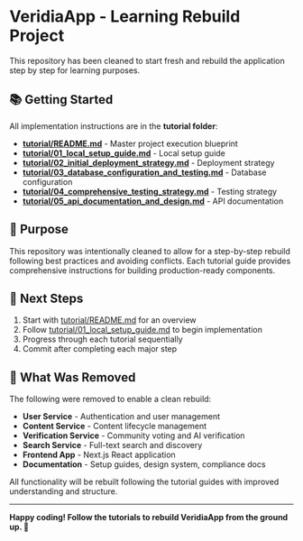 # VeridiaApp - Learning Rebuild Project

This repository has been cleaned to start fresh and rebuild the application step by step for learning purposes.

## 📚 Getting Started

All implementation instructions are in the **tutorial folder**:

- **[tutorial/README.md](tutorial/README.md)** - Master project execution blueprint
- **[tutorial/01_local_setup_guide.md](tutorial/01_local_setup_guide.md)** - Local setup guide
- **[tutorial/02_initial_deployment_strategy.md](tutorial/02_initial_deployment_strategy.md)** - Deployment strategy
- **[tutorial/03_database_configuration_and_testing.md](tutorial/03_database_configuration_and_testing.md)** - Database configuration
- **[tutorial/04_comprehensive_testing_strategy.md](tutorial/04_comprehensive_testing_strategy.md)** - Testing strategy
- **[tutorial/05_api_documentation_and_design.md](tutorial/05_api_documentation_and_design.md)** - API documentation

## 🎯 Purpose

This repository was intentionally cleaned to allow for a step-by-step rebuild following best practices and avoiding conflicts. Each tutorial guide provides comprehensive instructions for building production-ready components.

## 🚀 Next Steps

1. Start with [tutorial/README.md](tutorial/README.md) for an overview
2. Follow [tutorial/01_local_setup_guide.md](tutorial/01_local_setup_guide.md) to begin implementation
3. Progress through each tutorial sequentially
4. Commit after completing each major step

## 📖 What Was Removed

The following were removed to enable a clean rebuild:

- **User Service** - Authentication and user management
- **Content Service** - Content lifecycle management
- **Verification Service** - Community voting and AI verification
- **Search Service** - Full-text search and discovery
- **Frontend App** - Next.js React application
- **Documentation** - Setup guides, design system, compliance docs

All functionality will be rebuilt following the tutorial guides with improved understanding and structure.

---

**Happy coding! Follow the tutorials to rebuild VeridiaApp from the ground up. 🚀**
